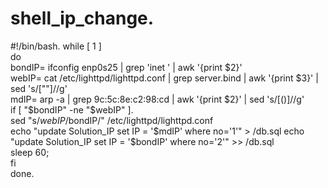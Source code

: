# shell_ip_change.
#!/bin/bash. 
while [ 1 ]   
do   
bondIP= ifconfig enp0s25 | grep 'inet ' | awk '{print $2}'   
webIP= cat /etc/lighttpd/lighttpd.conf | grep server.bind | awk '{print $3}' | sed 's/[""]//g'  
mdIP= arp -a | grep 9c:5c:8e:c2:98:cd | awk '{print $2}' | sed 's/[()]//g'  
if [ "$bondIP" -ne "$webIP" ].  
    sed "s/$webIP/$bondIP/" /etc/lighttpd/lighttpd.conf  
    echo "update Solution_IP set IP = '$mdIP' where no='1'" > /db.sql  
    echo "update Solution_IP set IP = '$bondIP' where no='2'" >> /db.sql   
    sleep 60;    
   fi   
done.  
